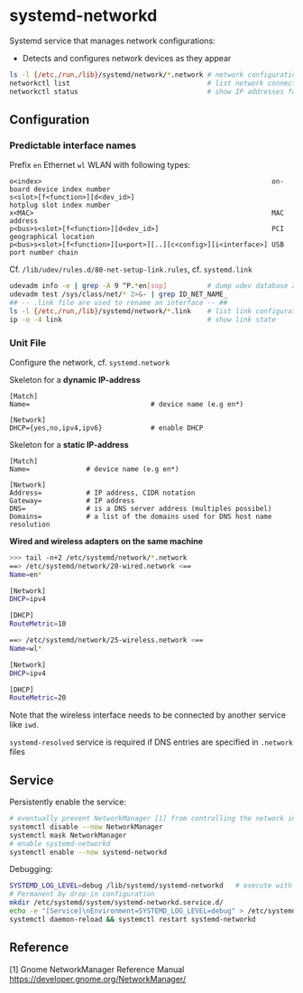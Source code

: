 # systemd-networkd

Systemd service that manages network configurations:

* Detects and configures network devices as they appear

```bash
ls -l {/etc,/run,/lib}/systemd/network/*.network # network configuration 
networkctl list                                  # list network connections
networkctl status                                # show IP addresses for interfaces
```

## Configuration

### Predictable interface names

Prefix `en` Ethernet `wl` WLAN with following types:

```
o<index>                                                         on-board device index number
s<slot>[f<function>][d<dev_id>]                                  hotplug slot index number
x<MAC>                                                           MAC address
p<bus>s<slot>[f<function>][d<dev_id>]                            PCI geographical location
p<bus>s<slot>[f<function>][u<port>][..][c<config>][i<interface>] USB port number chain
```

Cf. `/lib/udev/rules.d/80-net-setup-link.rules`, cf. `systemd.link`

```bash
udevadm info -e | grep -A 9 ^P.*en[sop]          # dump udev database and grep for ethernet
udevadm test /sys/class/net/* 2>&- | grep ID_NET_NAME_
## -- .link file are used to rename an interface -- ##
ls -l {/etc,/run,/lib}/systemd/network/*.link    # list link configuration files
ip -o -4 link                                    # show link state
```

### Unit File

Configure the network, cf. `systemd.network`

Skeleton for a **dynamic IP-address**

```
[Match]
Name=                              # device name (e.g en*)

[Network]
DHCP={yes,no,ipv4,ipv6}            # enable DHCP
```

Skeleton for a **static IP-address**

```
[Match]
Name=              # device name (e.g en*)

[Network]
Address=           # IP address, CIDR notation
Gateway=           # IP address
DNS=               # is a DNS server address (multiples possibel)
Domains=           # a list of the domains used for DNS host name resolution
```

**Wired and wireless adapters on the same machine**

```bash
>>> tail -n+2 /etc/systemd/network/*.network
==> /etc/systemd/network/20-wired.network <==
Name=en*

[Network]
DHCP=ipv4

[DHCP]
RouteMetric=10

==> /etc/systemd/network/25-wireless.network <==
Name=wl*

[Network]
DHCP=ipv4

[DHCP]
RouteMetric=20
```

Note that the wireless interface needs to be connected by another service 
like `iwd`.

`systemd-resolved` service is required if DNS entries are specified in `.network` files

## Service

Persistently enable the service:

```bash
# eventually prevent NetworkManager [1] from controlling the network interface:
systemctl disable --now NetworkManager
systemctl mask NetworkManager
# enable systemd-networkd
systemctl enable --now systemd-networkd
```

Debugging:

```bash
SYSTEMD_LOG_LEVEL=debug /lib/systemd/systemd-networkd   # execute with debugging in foreground
# Permanent by drop-in configuration
mkdir /etc/systemd/system/systemd-networkd.service.d/
echo -e "[Service]\nEnvironment=SYSTEMD_LOG_LEVEL=debug" > /etc/systemd/system/systemd-networkd.service.d/10-debug.conf 
systemctl daemon-reload && systemctl restart systemd-networkd
```


## Reference

[1] Gnome NetworkManager Reference Manual  
<https://developer.gnome.org/NetworkManager/>

